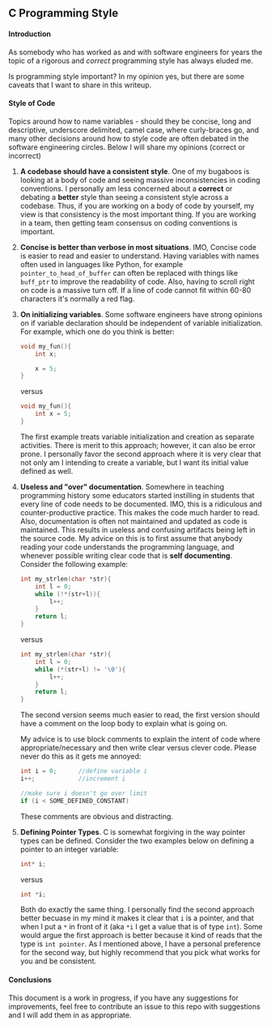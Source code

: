 ## C Programming Style

#### Introduction
As somebody who has worked as and with software engineers for years the topic of a rigorous and *correct* programming style has always eluded me.

Is programming style important?  In my opinion yes, but there are some caveats that I want to share in this writeup.


#### Style of Code
Topics around how to name variables - should they be concise, long and descriptive, underscore delimited, camel case, where curly-braces go, and many other decisions around how to style code are often debated in the software engineering circles.  Below I will share my opinions (correct or incorrect)

1. **A codebase should have a consistent style**.  One of my bugaboos is looking at a body of code and seeing massive inconsistencies in coding conventions.  I personally am less concerned about a **correct** or debating a **better** style than seeing a consistent style across a codebase.  Thus, if you are working on a body of code by yourself, my view is that consistency is the most important thing.  If you are working in a team, then getting team consensus on coding conventions is important.

2. **Concise is better than verbose in most situations**.  IMO, Concise code is easier to read and easier to understand.  Having variables with names often used in languages like Python, for example `pointer_to_head_of_buffer` can often be replaced with things like `buff_ptr` to improve the readability of code.  Also, having to scroll right on code is a massive turn off.  If a line of code cannot fit within 60-80 characters it's normally a red flag.

3.  **On initializing variables**.  Some software engineers have strong opinions on if variable declaration should be independent of variable initialization.  For example, which one do you think is better:

    ```c
    void my_fun(){
        int x;

        x = 5;
    }
    ```
    versus

    ```c
    void my_fun(){
        int x = 5;
    }
    ```
    The first example treats variable initialization and creation as separate activities.  There is merit to this approach; however, it can also be error prone.  I personally favor the second approach where it is very clear that not only am I intending to create a variable, but I want its initial value defined as well.

4.  **Useless and "over" documentation**.  Somewhere in teaching programming history some educators started instilling in students that every line of code needs to be documented.  IMO, this is a ridiculous and counter-productive practice. This makes the code much harder to read.  Also, documentation is often not maintained and updated as code is maintained.  This results in useless and confusing artifacts being left in the source code.  My advice on this is to first assume that anybody reading your code understands the programming language, and whenever possible writing clear code that is **self documenting**.  Consider the following example:
    ```c
    int my_strlen(char *str){
        int l = 0;
        while (!*(str+l)){
            l++;
        }
        return l;
    }
    ```
    
    versus

    ```c
    int my_strlen(char *str){
        int l = 0;
        while (*(str+l) != '\0'){
            l++;
        }
        return l;
    }
    ```

    The second version seems much easier to read, the first version should have a comment on the loop body to explain what is going on.

    My advice is to use block comments to explain the intent of code where appropriate/necessary and then write clear versus clever code. Please never do this as it gets me annoyed:

    ```c
    int i = 0;      //define variable i
    i++;            //increment i

    //make sure i doesn't go over limit
    if (i < SOME_DEFINED_CONSTANT)
    ```

    These comments are obvious and distracting.

5.  **Defining Pointer Types**.  C is somewhat forgiving in the way pointer types can be defined.  Consider the two examples below on defining a pointer to an integer variable:

    ```c
    int* i;
    ```
    versus

    ```c
    int *i;
    ```

    Both do exactly the same thing.  I personally find the second approach better becuase in my mind it makes it clear that `i` is a pointer, and that when I put a `*` in front of it (aka `*i` I get a value that is of type `int`).  Some would argue the first approach is better because it kind of reads that the type is `int pointer`.  As I mentioned above, I have a personal preference for the second way, but highly recommend that you pick what works for you and be consistent. 

#### Conclusions
This document is a work in progress, if you have any suggestions for improvements, feel free to contribute an issue to this repo with suggestions and I will add them in as appropriate. 
